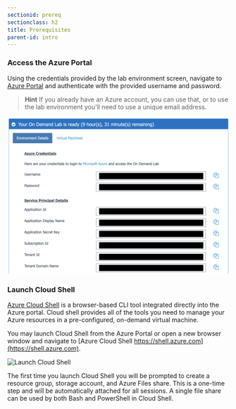 ```yaml
---
sectionid: prereq
sectionclass: h2
title: Prerequisites
parent-id: intro
---
```


### Access the Azure Portal

Using the credentials provided by the lab environment screen, navigate to [Azure Portal](https://portal.azure.com) and authenticate with the provided username and password.

>  **Hint**
>  If you already have an Azure account, you can use that, or to use the lab environment you'll need to use a unique email address.

![Lab environment credentials](media/lab-env.png)

### Launch Cloud Shell

[Azure Cloud Shell](https://azure.microsoft.com/en-us/features/cloud-shell/) is a browser-based CLI tool integrated directly into the Azure portal. Cloud shell provides all of the tools you need to manage your Azure resources in a pre-configured, on-demand virtual machine.

You may launch Cloud Shell from the Azure Portal or open a new browser window and navigate to [Azure Cloud Shell https://shell.azure.com](https://shell.azure.com).

![Launch Cloud Shell](https://docs.microsoft.com/en-us/azure/cloud-shell/media/overview/overview-bash-pic.png)

The first time you launch Cloud Shell you will be prompted to create a resource group, storage account, and Azure Files share. This is a one-time step and will be automatically attached for all sessions. A single file share can be used by both Bash and PowerShell in Cloud Shell.

